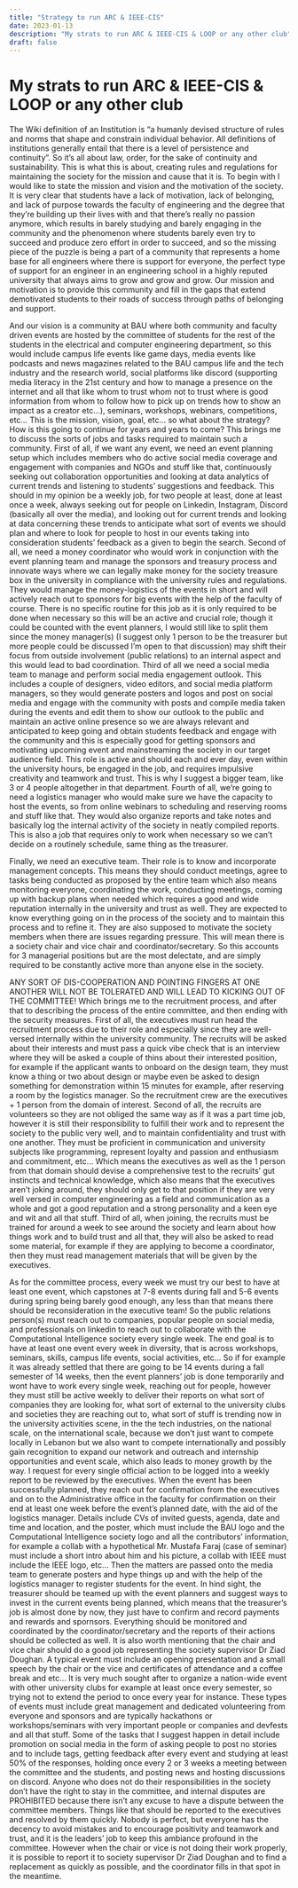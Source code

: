 ```yaml
---
title: "Strategy to run ARC & IEEE-CIS"
date: 2023-01-13
description: "My strats to run ARC & IEEE-CIS & LOOP or any other club"
draft: false
---
```


# My strats to run ARC & IEEE-CIS & LOOP or any other club

The Wiki definition of an Institution is “a humanly devised structure of rules and norms that shape and constrain individual behavior. All definitions of institutions generally entail that there is a level of persistence and continuity”.
So it’s all about law, order, for the sake of continuity and sustainability. This is what this is about, creating rules and regulations for maintaining the society for the mission and cause that it is.
To begin with I would like to state the mission and vision and the motivation of the society. It is very clear that students have a lack of motivation, lack of belonging, and lack of purpose towards the faculty of engineering and the degree that they’re building up their lives with and that there’s really no passion anymore, which results in barely studying and barely engaging in the community and the phenomenon where students barely even try to succeed and produce zero effort in order to succeed, and so the missing piece of the puzzle is being a part of a community that represents a home base for all engineers where there is support for everyone, the perfect type of support for an engineer in an engineering school in a highly reputed university that always aims to grow and grow and grow.
Our mission and motivation is to provide this community and fill in the gaps that extend demotivated students to their roads of success through paths of belonging and support.

And our vision is a community at BAU where both community and faculty driven events are hosted by the committee of students for the rest of the students in the electrical and computer engineering department, so this would include campus life events like game days, media events like podcasts and news magazines related to the BAU campus life and the tech industry and the research world, social platforms like discord (supporting media literacy in the 21st century and how to manage a presence on the internet and all that like whom to trust whom not to trust where is good information from whom to follow how to pick up on trends how to show an impact as a creator etc...), seminars, workshops, webinars, competitions, etc…
This is the mission, vision, goal, etc… so what about the strategy? How is this going to continue for years and years to come? This brings me to discuss the sorts of jobs and tasks required to maintain such a community.
First of all, if we want any event, we need an event planning setup which includes members who do active social media coverage and engagement with companies and NGOs and stuff like that, continuously seeking out collaboration opportunities and looking at data analytics of current trends and listening to students’ suggestions and feedback. This should in my opinion be a weekly job, for two people at least, done at least once a week, always seeking out for people on Linkedin, Instagram, Discord (basically all over the media), and looking out for current trends and looking at data concerning these trends to anticipate what sort of events we should plan and where to look for people to host in our events taking into consideration students’ feedback as a given to begin the search.
Second of all, we need a money coordinator who would work in conjunction with the event planning team and manage the sponsors and treasury process and innovate ways where we can legally make money for the society treasure box in the university in compliance with the university rules and regulations. They would manage the money-logistics of the events in short and will actively reach out to sponsors for big events with the help of the faculty of course. There is no specific routine for this job as it is only required to be done when necessary so this will be an active and crucial role; though it could be counted with the event planners, I would still like to split them since the money manager(s) (I suggest only 1 person to be the treasurer but more people could be discussed I’m open to that discussion) may shift their focus from outside involvement (public relations) to an internal aspect and this would lead to bad coordination.
Third of all we need a social media team to manage and perform social media engagement outlook. This includes a couple of designers, video editors, and social media platform managers, so they would generate posters and logos and post on social media and engage with the community with posts and compile media taken during the events and edit them to show our outlook to the public and maintain an active online presence so we are always relevant and anticipated to keep going and obtain students feedback and engage with the community and this is especially good for getting sponsors and motivating upcoming event and mainstreaming the society in our target audience field. This role is active and should each and ever day, even within the university hours, be engaged in the job, and requires impulsive creativity and teamwork and trust. This is why I suggest a bigger team, like 3 or 4 people altogether in that department.
Fourth of all, we’re going to need a logistics manager who would make sure we have the capacity to host the events, so from online webinars to scheduling and reserving rooms and stuff like that. They would also organize reports and take notes and basically log the internal activity of the society in neatly compiled reports. This is also a job that requires only to work when necessary so we can’t decide on a routinely schedule, same thing as the treasurer.

Finally, we need an executive team. Their role is to know and incorporate management concepts. This means they should conduct meetings, agree to tasks being conducted as proposed by the entire team which also means monitoring everyone, coordinating the work, conducting meetings, coming up with backup plans when needed which requires a good and wide reputation internally in the university and trust as well. They are expected to know everything going on in the process of the society and to maintain this process and to refine it. They are also supposed to motivate the society members when there are issues regarding pressure. This will mean there is a society chair and vice chair and coordinator/secretary. So this accounts for 3 managerial positions but are the most delectate, and are simply required to be constantly active more than anyone else in the society.

ANY SORT OF DIS-COOPERATION AND POINTING FINGERS AT ONE ANOTHER WILL NOT BE TOLERATED AND WILL LEAD TO KICKING OUT OF THE COMMITTEE!
Which brings me to the recruitment process, and after that to describing the process of the entire committee, and then ending with the security measures.
First of all, the executives must run head the recruitment process due to their role and especially since they are well-versed internally within the university community. The recruits will be asked about their interests and must pass a quick vibe check that is an interview where they will be asked a couple of thins about their interested position, for example if the applicant wants to onboard on the design team, they must know a thing or two about design or maybe even be asked to  design something for demonstration within 15 minutes for example, after reserving a room by the logistics manager. So the recruitment crew are the executives + 1 person from the domain of interest.
Second of all, the recruits are volunteers so they are not obliged the same way as if it was a part time job, however it is still their responsibility to fulfill their work and to represent the society to the public very well, and to maintain confidentiality and trust with one another. They must be proficient in communication and university subjects like programming, represent loyalty and passion and enthusiasm and commitment, etc… Which means the executives as well as the 1 person from that domain should devise a comprehensive test to the recruits’ gut instincts and technical knowledge, which also means that the executives aren’t joking around, they should only get to that position if they are very well versed in computer engineering as a field and communication as a whole and got a good reputation and a strong personality and a keen eye and wit and all that stuff.
Third of all, when joining, the recruits must be trained for around a week to see around the society and learn about how things work and to build trust and all that, they will also be asked to read some material, for example if they are applying to become a coordinator, then they must read management materials that will be given by the executives.

As for the committee process, every week we must try our best to have at least one event, which capstones at 7-8 events during fall and 5-6 events during spring being barely good enough, any less than that means there should be reconsideration in the executive team! So the public relations person(s) must reach out to companies, popular people on social media, and professionals on linkedin to reach out to collaborate with the Computational Intelligence society every single week. The end goal is to have at least one event every week in diversity, that is across workshops, seminars, skills, campus life events, social activities, etc… So if for example it was already settled that there are going to be 14 events during a fall semester of 14 weeks, then the event planners’ job is done temporarily and wont have to work every single week, reaching out for people, however they must still be active weekly to deliver their reports on what sort of companies they are looking for, what sort of external to the university clubs and societies they are reaching out to, what sort of stuff is trending now in the university activities scene, in the the tech industries, on the national scale, on the international scale, because we don’t just want to compete locally in Lebanon but we also want to compete internationally and possibly gain recognition to expand our network and outreach and internship opportunities and event scale, which also leads to money growth by the way. I request for every single official action to be logged into a weekly report to be reviewed by the executives. When the event has been successfully planned, they reach out for confirmation from the executives and on to the Administrative office in the faculty for confirmation on their end at least one week before the event’s planned date, with the aid of the logistics manager. Details include CVs of invited guests, agenda, date and time and location, and the poster, which must include the BAU logo and the Computational Intelligence society logo and all the contributors’ information, for example a collab with a hypothetical Mr. Mustafa Faraj (case of seminar) must include a short intro about him and his picture, a collab with IEEE must include the IEEE logo, etc...
Then the matters are passed onto the media team to generate posters and hype things up and with the help of the logistics manager to register students for the event. In hind sight, the treasurer should be teamed up with the event planners and suggest ways to invest in the current events being planned, which means that the treasurer’s job is almost done by now, they just have to confirm and record payments and rewards and spornsors. Everything should be monitored and coordinated by the coordinator/secretary and the reports of their actions should be collected as well.
It is also worth mentioning that the chair and vice chair should do a good job representing the society supervisor Dr Ziad Doughan.
A typical event must include an opening presentation and a small speech by the chair or the vice and certificates of attendance and a coffee break and etc…
It is very much sought after to organize a nation-wide event with other university clubs for example at least once every semester, so trying not to extend the period to once every year for instance. These types of events must include great management and dedicated volunteering from everyone and sponsors and are typically hackathons or workshops/seminars with very important people or companies and devfests and all that stuff.
Some of the tasks that I suggest happen in detail include promotion on social media in the form of asking people to post no stories and to include tags, getting feedback after every event and studying at least 50% of the responses, holding once every 2 or 3 weeks a meeting between the committee and the students, and posting news and hosting discussions on discord.
Anyone who does not do their responsibilities in the society don’t have the right to stay in the committee, and internal disputes are PROHIBITED because there isn’t any excuse to have a dispute between the committee members. Things like that should be reported to the executives and resolved by them quickly. Nobody is perfect, but everyone has the decency to avoid mistakes and to encourage positivity and teamwork and trust, and it is the leaders’ job to keep this ambiance profound in the committee. However when the chair or vice is not doing their work properly, it is possible to report it to society supervisor Dr Ziad Doughan and to find a replacement as quickly as possible, and the coordinator fills in that spot in the meantime.